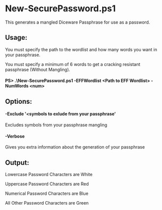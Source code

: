 # New-SecurePassword.ps1
This generates a mangled Diceware Passphrase for use as a password.

## Usage:
You must specify the path to the wordlist and how many words you want in your passphrase.

You must specify a minimum of 6 words to get a cracking resistant passphrase (Without Mangling).

#### PS> .\New-SecurePassword.ps1 -EFFWordlist \<Path to EFF Wordlist\> -NumWords \<num\>

## Options:

#### -Exclude '<symbols to exlude from your passphrase'
  Excludes symbols from your passphrase mangling
#### -Verbose
  Gives you extra information about the generation of your passphrase

## Output:

Lowercase Password Characters are White

Uppercase Password Characters are Red

Numerical Password Characters are Blue

All Other Password Characters are Green 
